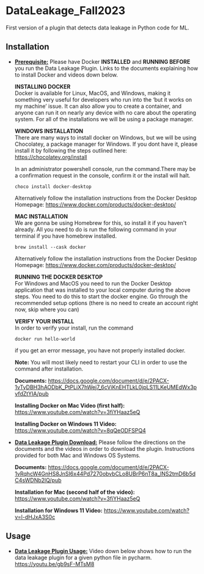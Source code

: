 # DataLeakage_Fall2023

<!-- Plugin description -->
First version of a plugin that detects data leakage in Python code for ML.
<!-- Plugin description end -->

## Installation

- **<ins>Prerequisite:</ins>**
  Please have Docker **INSTALLED** and **RUNNING BEFORE** you run the Data Leakage Plugin. Links to the documents explaining how to install Docker and videos down below. 

  **INSTALLING DOCKER**
  </br>
  Docker is available for Linux, MacOS, and Windows, making it something very useful for developers who run into the ‘but it works on my machine’ issue. It can also allow you to create a container, and anyone can run it on nearly any device with no care about the operating system. For all of the installations we will be using a package manager.

  **WINDOWS INSTALLATION**
  </br>
  There are many ways to install docker on Windows, but we will be using Chocolatey, a package manager for Windows. If you dont have it, please install it by following the steps outlined here: https://chocolatey.org/install
  
  In an administrator powershell console, run the command.There may be a confirmation request in the console, confirm it or the install will halt.

  ```
  choco install docker-desktop
  ```

  Alternatively follow the installation instructions from the Docker Desktop Homepage: https://www.docker.com/products/docker-desktop/

  **MAC INSTALLATION**
  </br>
  We are gonna be using Homebrew for this, so install it if you haven't already. All you need to do is run the following command in your terminal if you have homebrew installed.

  ```
  brew install --cask docker
  ```

  Alternatively follow the installation instructions from the Docker Desktop Homepage: https://www.docker.com/products/docker-desktop/

  **RUNNING THE DOCKER DESKTOP**
  </br>
  For Windows and MacOS you need to run the Docker Desktop application that was installed to your local computer during the above steps. You need to do this to start the docker engine. Go through the recommended setup options (there is no need to create an account right now, skip where you can)

  **VERIFY YOUR INSTALL**
  </br>
  In order to verify your install, run the command 
  ```
  docker run hello-world 
  ```
  if you get an error message, you have not properly installed docker.
  
  **Note:** You will most likely need to restart your CLI in order to use the command after installation. 


  **Documents:**
  https://docs.google.com/document/d/e/2PACX-1vTyDBH3hAODbK_PtPLiX7hWej7_6cViKnEHTLkL0jpLS11LKeUMEdWx3pvfdZtYIA/pub

  **Installing Docker on Mac Video (first half):**
  https://www.youtube.com/watch?v=3fiYHaaz5eQ

  **Installing Docker on Windows 11 Video:**
  https://www.youtube.com/watch?v=8qQeODFSPQ4
  
- **<ins>Data Leakage Plugin Download:</ins>**
  Please follow the directions on the documents and the videos in order to download the plugin. Instructions provided for both Mac and Windows OS Systems. 

  **Documents:**
  https://docs.google.com/document/d/e/2PACX-1vRqhcW4GnHS8JnSI6x44Pd7270obvbCLo8UBrP6nT8a_lNS2tmD6b5dC4sWDNb2lQ/pub

  **Installation for Mac (second half of the video):**
  https://www.youtube.com/watch?v=3fiYHaaz5eQ

  **Installation for Windows 11 Video:**
  https://www.youtube.com/watch?v=l-dHJxA3S0c

## Usage

- **<ins>Data Leakage Plugin Usage:</ins>**
  Video down below shows how to run the data leakage plugin for a given python file in pycharm. 
  https://youtu.be/gb9sF-MTsM8
